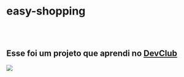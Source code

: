 <h1>easy-shopping</h1>
<br>
<br>
<h2> Esse foi um projeto que aprendi no <a href="https://rodolfomori.com.br/devclub/">DevClub</a></h2>

<img src="https://github.com/JohnatanChagas/easy-shopping/blob/master/assets/desktop.png?raw=true"/>
